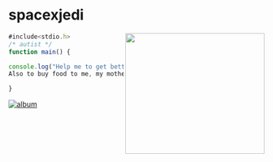 # spacexjedi


<img align="right" width="274" height="237" src="https://media.giphy.com/media/ff0dv4KMGxjna/source.gif">

```javascript
#include<stdio.h>
/* autist */
function main() {

console.log("Help me to get better equipament and books to study.   
Also to buy food to me, my mother and to two rescued animals");    

}
```


[![album](https://img.shields.io/badge/%F0%9F%93%B8-album-9cf)](https://github.com/spacexjedi/spacexjedi/blob/master/album/images/screenshoot.md)  

